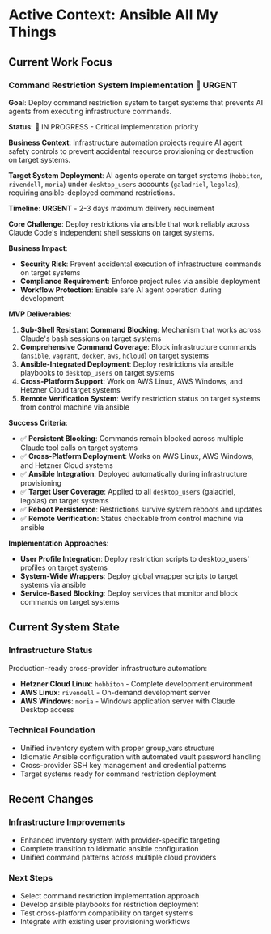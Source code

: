 # Active Context: Ansible All My Things

## Current Work Focus

### Command Restriction System Implementation 🔴 URGENT
**Goal**: Deploy command restriction system to target systems that prevents AI agents from executing infrastructure commands.

**Status**: 🔴 IN PROGRESS - Critical implementation priority

**Business Context**: Infrastructure automation projects require AI agent safety controls to prevent accidental resource provisioning or destruction on target systems.

**Target System Deployment**: AI agents operate on target systems (`hobbiton`, `rivendell`, `moria`) under `desktop_users` accounts (`galadriel`, `legolas`), requiring ansible-deployed command restrictions.

**Timeline**: **URGENT** - 2-3 days maximum delivery requirement

**Core Challenge**: Deploy restrictions via ansible that work reliably across Claude Code's independent shell sessions on target systems.

**Business Impact**:
- **Security Risk**: Prevent accidental execution of infrastructure commands on target systems
- **Compliance Requirement**: Enforce project rules via ansible deployment
- **Workflow Protection**: Enable safe AI agent operation during development

**MVP Deliverables**:
1. **Sub-Shell Resistant Command Blocking**: Mechanism that works across Claude's bash sessions on target systems
2. **Comprehensive Command Coverage**: Block infrastructure commands (`ansible`, `vagrant`, `docker`, `aws`, `hcloud`) on target systems
3. **Ansible-Integrated Deployment**: Deploy restrictions via ansible playbooks to `desktop_users` on target systems
4. **Cross-Platform Support**: Work on AWS Linux, AWS Windows, and Hetzner Cloud target systems
5. **Remote Verification System**: Verify restriction status on target systems from control machine via ansible

**Success Criteria**:
- ✅ **Persistent Blocking**: Commands remain blocked across multiple Claude tool calls on target systems
- ✅ **Cross-Platform Deployment**: Works on AWS Linux, AWS Windows, and Hetzner Cloud systems
- ✅ **Ansible Integration**: Deployed automatically during infrastructure provisioning
- ✅ **Target User Coverage**: Applied to all `desktop_users` (galadriel, legolas) on target systems
- ✅ **Reboot Persistence**: Restrictions survive system reboots and updates
- ✅ **Remote Verification**: Status checkable from control machine via ansible

**Implementation Approaches**:
- **User Profile Integration**: Deploy restriction scripts to desktop_users' profiles on target systems
- **System-Wide Wrappers**: Deploy global wrapper scripts to target systems via ansible
- **Service-Based Blocking**: Deploy services that monitor and block commands on target systems

## Current System State

### Infrastructure Status
Production-ready cross-provider infrastructure automation:
- **Hetzner Cloud Linux**: `hobbiton` - Complete development environment
- **AWS Linux**: `rivendell` - On-demand development server  
- **AWS Windows**: `moria` - Windows application server with Claude Desktop access

### Technical Foundation
- Unified inventory system with proper group_vars structure
- Idiomatic Ansible configuration with automated vault password handling
- Cross-provider SSH key management and credential patterns
- Target systems ready for command restriction deployment

## Recent Changes

### Infrastructure Improvements
- Enhanced inventory system with provider-specific targeting
- Complete transition to idiomatic ansible configuration
- Unified command patterns across multiple cloud providers

### Next Steps
- Select command restriction implementation approach
- Develop ansible playbooks for restriction deployment
- Test cross-platform compatibility on target systems
- Integrate with existing user provisioning workflows
